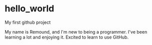 # hello_world
My first github project

My name is Remound, and I'm new to being a programmer. I've been learning a lot and enjoying it. Excited to learn to use GitHub. 
